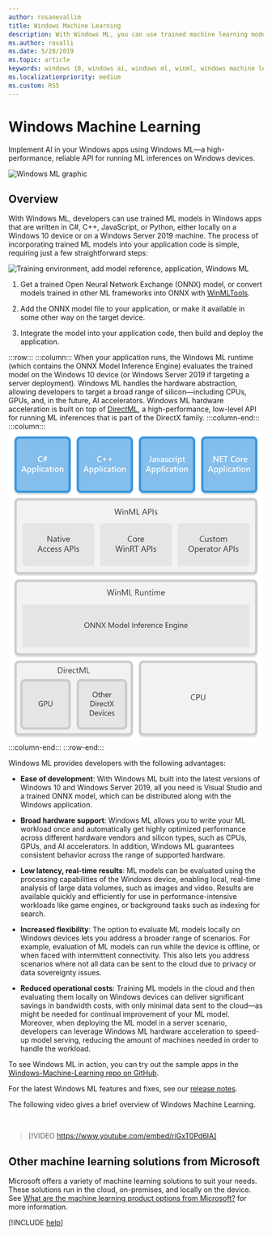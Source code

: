 ```yaml
---
author: rosanevallim
title: Windows Machine Learning
description: With Windows ML, you can use trained machine learning models in your Windows applications.
ms.author: rovalli
ms.date: 5/28/2019
ms.topic: article
keywords: windows 10, windows ai, windows ml, winml, windows machine learning
ms.localizationpriority: medium
ms.custom: RS5
---
```


# Windows Machine Learning

Implement AI in your Windows apps using Windows ML&mdash;a high-performance, reliable API for running ML inferences on Windows devices.

![Windows ML graphic](../images/winml-graphic.png)

## Overview

With Windows ML, developers can use trained ML models in Windows apps that are written in C#, C++, JavaScript, or Python, either locally on a Windows 10 device or on a Windows Server 2019 machine. The process of incorporating trained ML models into your application code is simple, requiring just a few straightforward steps:

![Training environment, add model reference, application, Windows ML](../images/winml-flow.png)

1. Get a trained Open Neural Network Exchange (ONNX) model, or convert models trained in other ML frameworks into ONNX with [WinMLTools](convert-model-winmltools.md).

2. Add the ONNX model file to your application, or make it available in some other way on the target device.

3. Integrate the model into your application code, then build and deploy the application.

:::row:::
    :::column:::
    When your application runs, the Windows ML runtime (which contains the ONNX Model Inference Engine) evaluates the trained model on the Windows 10 device (or Windows Server 2019 if targeting a server deployment). Windows ML handles the hardware abstraction, allowing developers to target a broad range of silicon&mdash;including CPUs, GPUs, and, in the future, AI accelerators. Windows ML hardware acceleration is built on top of [DirectML](https://docs.microsoft.com/windows/desktop/direct3d12/dml), a high-performance, low-level API for running ML inferences that is part of the DirectX family.
    :::column-end:::
    :::column:::
        ![windows ml layers](../images/overview-diagram.png)
    :::column-end:::
:::row-end:::

Windows ML provides developers with the following advantages:

- **Ease of development**: With Windows ML built into the latest versions of Windows 10 and Windows Server 2019, all you need is Visual Studio and a trained ONNX model, which can be distributed along with the Windows application.

- **Broad hardware support**: Windows ML allows you to write your ML workload once and automatically get highly optimized performance across different hardware vendors and silicon types, such as CPUs, GPUs, and AI accelerators. In addition, Windows ML guarantees consistent behavior across the range of supported hardware.

- **Low latency, real-time results**: ML models can be evaluated using the processing capabilities of the Windows device, enabling local, real-time analysis of large data volumes, such as images and video. Results are available quickly and efficiently for use in performance-intensive workloads like game engines, or background tasks such as indexing for search.

- **Increased flexibility**: The option to evaluate ML models locally on Windows devices lets you address a broader range of scenarios. For example, evaluation of ML models can run while the device is offline, or when faced with intermittent connectivity. This also lets you address scenarios where not all data can be sent to the cloud due to privacy or data sovereignty issues.

- **Reduced operational costs**: Training ML models in the cloud and then evaluating them locally on Windows devices can deliver significant savings in bandwidth costs, with only minimal data sent to the cloud&mdash;as might be needed for continual improvement of your ML model. Moreover, when deploying the ML model in a server scenario, developers can leverage Windows ML hardware acceleration to speed-up model serving, reducing the amount of machines needed in order to handle the workload.

To see Windows ML in action, you can try out the sample apps in the [Windows-Machine-Learning repo on GitHub](https://github.com/Microsoft/Windows-Machine-Learning).

For the latest Windows ML features and fixes, see our [release notes](release-notes.md).

The following video gives a brief overview of Windows Machine Learning.

<br/>

> [!VIDEO https://www.youtube.com/embed/riGxT0Pd6IA]

## Other machine learning solutions from Microsoft

Microsoft offers a variety of machine learning solutions to suit your needs. These solutions run in the cloud, on-premises, and locally on the device. See [What are the machine learning product options from Microsoft?](https://docs.microsoft.com/azure/machine-learning/service/overview-more-machine-learning) for more information.

[!INCLUDE [help](../includes/get-help.md)]
